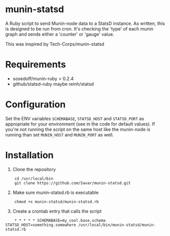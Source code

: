 munin-statsd
============
A Ruby script to send Munin-node data to a StatsD instance. As written, this is designed to be run from cron.
It's checking the 'type' of each munin graph and sends either a 'counter' or 'gauge' value.

This was inspired by Tech-Corps/munin-statsd

Requirements
============

* sosedoff/munin-ruby > 0.2.4
* github/statsd-ruby maybe reinh/statsd

Configuration
=============
Set the ENV variables `SCHEMABASE`, `STATSD_HOST` and `STATSD_PORT` as appropriate for your environment (see in the code for default values).
If you're not running the script on the same host like the munin-node is running than set `MUNIN_HOST` and `MUNIN_PORT` as well.

Installation
============
1. Clone the repository
```
    cd /usr/local/bin
    git clone https://github.com/Savar/munin-statsd.git
```

2. Make sure munin-statsd.rb is executable
```
    chmod +x munin-statsd/munin-statsd.rb
```

3. Create a crontab entry that calls the script
```
    * * * * * SCHEMABASE=my_cool.base.schema STATSD_HOST=something.somewhere /usr/local/bin/munin-statsd/munin-statsd.rb
```
